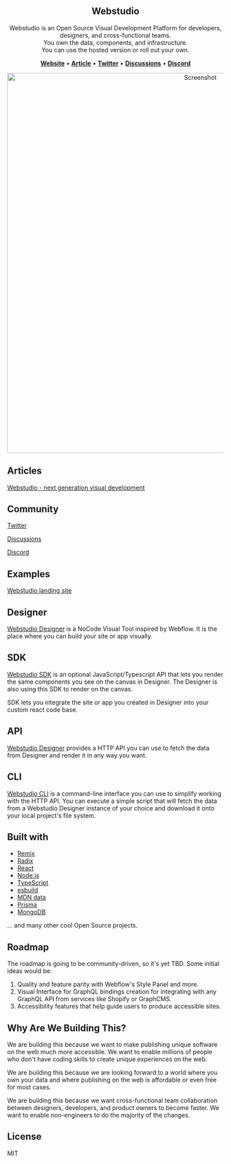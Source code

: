<section align="center">
   <h1>Webstudio</h1>

   Webstudio is an Open Source Visual Development Platform for developers, designers, and cross-functional teams.<br />
   You own the data, components, and infrastructure.<br /> 
   You can use the hosted version or roll out your own.

   [__Website__](https://webstudio.is) • [__Article__](https://dev.to/oleg008/webstudio-next-generation-visual-development-4d0d) • [__Twitter__](https://twitter.com/webstudiois) • [__Discussions__](https://github.com/webstudio-is/webstudio/discussions) • [__Discord__](https://discord.gg/UNdyrDkq5r)
   
   <img width="883" alt="Screenshot" src="https://user-images.githubusercontent.com/52824/159119092-0f2f22d9-846d-4f89-95fd-41b7f18f3aee.png">

</section>


## Articles

[Webstudio - next generation visual development](https://dev.to/oleg008/webstudio-next-generation-visual-development-4d0d)

## Community

[Twitter](https://twitter.com/webstudiois) 

[Discussions](https://github.com/webstudio-is/webstudio/discussions)

[Discord](https://discord.gg/Tfdr3u8x)

## Examples

[Webstudio landing site](https://github.com/webstudio-is/webstudio-landing)

## Designer

   [Webstudio Designer](https://github.com/webstudio-is/webstudio-designer) is a NoCode Visual Tool inspired by Webflow. It is the place where you can build your site or app visually.

## SDK

   [Webstudio SDK](https://github.com/webstudio-is/webstudio-sdk) is an optional JavaScript/Typescript API that lets you render the same components you see on the canvas in Designer. The Designer is also using this SDK to render on the canvas.

   SDK lets you integrate the site or app you created in Designer into your custom react code base.

## API

   [Webstudio Designer](https://github.com/webstudio-is/webstudio-designer) provides a HTTP API you can use to fetch the data from Designer and render it in any way you want.   

## CLI

   [Webstudio CLI](https://github.com/webstudio-is/webstudio-cli) is a command-line interface you can use to simplify working with the HTTP API. You can execute a simple script that will fetch the data from a Webstudio Designer instance of your choice and download it onto your local project's file system.

## Built with

- [Remix](https://remix.run/)
- [Radix](https://www.radix-ui.com/)
- [React](https://reactjs.org/)
- [Node.js](https://nodejs.org/)
- [TypeScript](https://www.typescriptlang.org/)
- [esbuild](https://esbuild.github.io/)
- [MDN data](https://github.com/mdn/data)
- [Prisma](https://www.prisma.io/)
- [MongoDB](https://www.mongodb.com/)

... and many other cool Open Source projects.

## Roadmap

The roadmap is going to be community-driven, so it's yet TBD. Some initial ideas would be:

1. Quality and feature parity with Webflow's Style Panel and more.
2. Visual Interface for GraphQL bindings creation for integrating with any GraphQL API from services like Shopify or GraphCMS.
3. Accessibility features that help guide users to produce accessible sites.

## Why Are We Building This?

We are building this because we want to make publishing unique software on the web much more accessible. We want to enable millions of people who don't have coding skills to create unique experiences on the web.

We are building this because we are looking forward to a world where you own your data and where publishing on the web is affordable or even free for most cases.

We are building this because we want cross-functional team collaboration between designers, developers, and product owners to become faster. We want to enable non-engineers to do the majority of the changes.

## License

MIT

